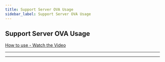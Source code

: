 ```yaml
---
title: Support Server OVA Usage
sidebar_label: Support Server OVA Usage
---
```

## Support Server OVA Usage

[How to use - Watch the Video](https://github.com/MariuszFerdyn/GW-proxy/blob/master/OVAs-creation/SupportServer/SupportServer.mp4?raw=true)

   ---
   ---